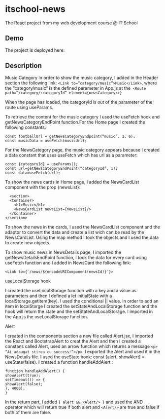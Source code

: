 # itschool-news

The React project from my web development course @ IT School

## Demo

The project is deployed here:

## Description

Music Category
In order to show the music category, I added in the Header section the following link:
`<Link to=”category/music”>Music</Link>`, where the “category/music” is the defined parameter in App.js at the` <Route path=”/category/:categoryId” element={newsCategory/>}`

When the page has loaded, the categoryId is out of the parameter of the route using useParams.

To retrieve the content for the music category I used the useFetch hook and getNewsCategoryEndPoint function.For the Home page I created the following constants:

```
const footballUrl = getNewsCategoryEndpoint(“music”, 1, 6);
const musicData = useFetch(musicUrl);
```

For the NewsCategory page, the music category appears because I created a data constant that uses useFetch which has url as a parameter:

```
const {categoryId} = useParams();
const url=getNewsCategoryEndPoint(“categoryId”, 1);
const data=useFetch(url);
  ```

To show the news cards in Home page, I added the NewsCardList component with the prop {newsList}:

```
  <section>
  <Container>
    <h1>Music</h1>
    <NewsCardList newsList={newsList}/>
  </Container>
</section>
```

To show the news in the cards, I used the NewsCardList component and the adaptor to convert the data and create a list wich can be read by the NewsCardList. Using the map method I took the objects and I used the data to create new objects.

To show music news in NewsDetails page, I imported the getNewsDetailsEndPoint function, I took the data for every card using useFetch function and I added in NewsCard the following link:

```
<Link to={`/news/${encodeURIComponent(newsId)}`}>
```

useLocalStorage hook

I created the useLocalStorage function with a key and a value as parameters and then I defined a let initialState with a localStorage.getItem(key).
I used the conditional || value.
In order to add an item in localStorge I created the setStateAndLocalStorage function and the hook will return the state and the setStateAndLocalStorage.
I imported in the App.js the useLocalStorage function.


Alert

I created in the components section a new file called Alert.jsx, I imported the React and BootstrapAlert to creat the Alert and then I created a constans called Alert, used an arrow function which returns a message `<p> “Ai adaugat stirea cu success!”</p>`.
I exported the Alert and used it in the NewsDetails file.
I used the useState hook: const [alert, showAlert] = useState(false).
I created a function handleAddAlert :
```
function handleAddAlert() {
showAlert(true);
setTimeout(() => {
showAlert(false);
}, 4000);
}
```
In the return part, I added `{ alert && <Alert/> }` and used the AND operator which will return true if both alert and `<Alert/>` are true and false if both of them are false.
